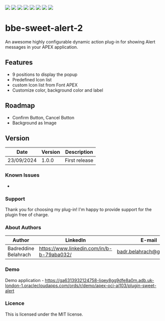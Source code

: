 ![](https://cdn.rawgit.com/Dani3lSun/apex-github-badges/b7e95341/badges/apex-plugin-badge.svg) ![](https://img.shields.io/badge/Plug--In%20Type-Dynamic%20Action-red) ![](https://img.shields.io/badge/APEX-20.*-brightgreen) ![](https://img.shields.io/badge/APEX-21.*-brightgreen) ![](https://img.shields.io/badge/APEX-22.*-brightgreen) ![](https://img.shields.io/badge/APEX-23.*-brightgreen) ![](https://img.shields.io/badge/APEX-24.*-brightgreen) ![](https://cdn.rawgit.com/Dani3lSun/apex-github-badges/7919f913/badges/apex-love-badge.svg)
# bbe-sweet-alert-2
An awesome highly configurable dynamic action plug-in for showing Alert messages in your APEX application.

## Features
* 9 positions to display the popup
* Predefined Icon list
* custom Icon list from Font APEX
* Customize color, background color and label

## Roadmap
* Confirm Button, Cancel Button
* Background as Image

## Version
Date | Version | Description |
-------|-------|---------|
23/09/2024 |1.0.0| First release |

### Known Issues
* 

### Support 
Thank you for choosing my plug-in! I'm happy to provide support for the plugin free of charge. 

### About Authors
Author | LinkedIn | E-mail
-------|-------|-------
Badreddine Belahrach | https://www.linkedin.com/in/b-b-79aba032/ | badr.belahrach@gmail.com

### Demo
Demo application - https://ga6313932124758-ljqey8gg9dfe8a0m.adb.uk-london-1.oraclecloudapps.com/ords/r/demo/apex-oci-ai103/plugin-sweet-alert

### Licence 
This is licensed under the MIT license. 
